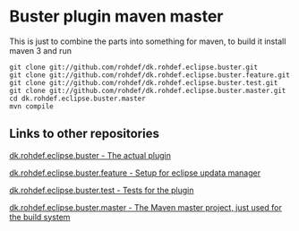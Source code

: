 # Buster plugin maven master

This is just to combine the parts into something for maven, to build it 
install maven 3 and run

    git clone git://github.com/rohdef/dk.rohdef.eclipse.buster.git
    git clone git://github.com/rohdef/dk.rohdef.eclipse.buster.feature.git
    git clone git://github.com/rohdef/dk.rohdef.eclipse.buster.test.git
    git clone git://github.com/rohdef/dk.rohdef.eclipse.buster.master.git
    cd dk.rohdef.eclipse.buster.master
    mvn compile

## Links to other repositories

[dk.rohdef.eclipse.buster - The actual plugin](https://github.com/rohdef/dk.rohdef.eclipse.buster)

[dk.rohdef.eclipse.buster.feature - Setup for eclipse updata manager](https://github.com/rohdef/dk.rohdef.eclipse.buster.feature)

[dk.rohdef.eclipse.buster.test - Tests for the plugin](https://github.com/rohdef/dk.rohdef.eclipse.buster.test)

[dk.rohdef.eclipse.buster.master - The Maven master project, just used for the build system](https://github.com/rohdef/dk.rohdef.eclipse.buster.master)
